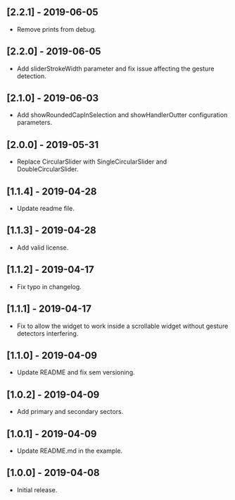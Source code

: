 ## [2.2.1] - 2019-06-05

- Remove prints from debug.

## [2.2.0] - 2019-06-05

- Add sliderStrokeWidth parameter and fix issue affecting the gesture detection.

## [2.1.0] - 2019-06-03

- Add showRoundedCapInSelection and showHandlerOutter configuration parameters.

## [2.0.0] - 2019-05-31

- Replace CircularSlider with SingleCircularSlider and DoubleCircularSlider.

## [1.1.4] - 2019-04-28

- Update readme file.

## [1.1.3] - 2019-04-28

- Add valid license.

## [1.1.2] - 2019-04-17

- Fix typo in changelog.

## [1.1.1] - 2019-04-17

- Fix to allow the widget to work inside a scrollable widget without gesture detectors interfering.

## [1.1.0] - 2019-04-09

- Update README and fix sem versioning.

## [1.0.2] - 2019-04-09

- Add primary and secondary sectors.

## [1.0.1] - 2019-04-09

- Update README.md in the example.

## [1.0.0] - 2019-04-08

- Initial release.
